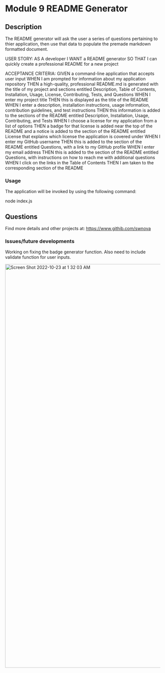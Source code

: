 # Module 9 README Generator

## Description
The README generator will ask the user a series of questions pertaining to thier application,
then use that data to populate the premade markdown formatted document.


USER STORY:
AS A developer
I WANT a README generator
SO THAT I can quickly create a professional README for a new project

ACCEPTANCE CRITERIA:
GIVEN a command-line application that accepts user input
WHEN I am prompted for information about my application repository
THEN a high-quality, professional README.md is generated with the title of my project and sections entitled Description, Table of Contents, Installation, Usage, License, Contributing, Tests, and Questions
WHEN I enter my project title
THEN this is displayed as the title of the README
WHEN I enter a description, installation instructions, usage information, contribution guidelines, and test instructions
THEN this information is added to the sections of the README entitled Description, Installation, Usage, Contributing, and Tests
WHEN I choose a license for my application from a list of options
THEN a badge for that license is added near the top of the README and a notice is added to the section of the README entitled License that explains which license the application is covered under
WHEN I enter my GitHub username
THEN this is added to the section of the README entitled Questions, with a link to my GitHub profile
WHEN I enter my email address
THEN this is added to the section of the README entitled Questions, with instructions on how to reach me with additional questions
WHEN I click on the links in the Table of Contents
THEN I am taken to the corresponding section of the README

### Usage

The application will be invoked by using the following command:

node index.js


## Questions

Find more details and other projects at: https://www.githib.com/swnova 


### Issues/future developments
Working on fixing the badge generator function.
Also need to include validate function for user inputs.

<img width="1308" alt="Screen Shot 2022-10-23 at 1 32 03 AM" src="https://user-images.githubusercontent.com/113868025/197382506-c067998e-f731-4232-adf7-ef3b133a906e.png">
